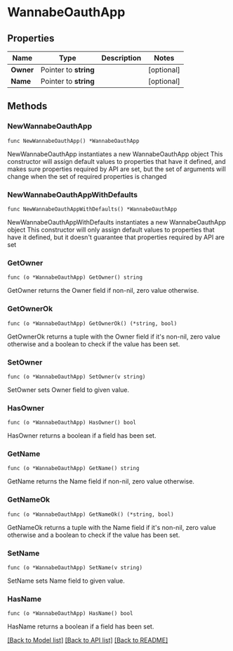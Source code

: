 # WannabeOauthApp

## Properties

Name | Type | Description | Notes
------------ | ------------- | ------------- | -------------
**Owner** | Pointer to **string** |  | [optional] 
**Name** | Pointer to **string** |  | [optional] 

## Methods

### NewWannabeOauthApp

`func NewWannabeOauthApp() *WannabeOauthApp`

NewWannabeOauthApp instantiates a new WannabeOauthApp object
This constructor will assign default values to properties that have it defined,
and makes sure properties required by API are set, but the set of arguments
will change when the set of required properties is changed

### NewWannabeOauthAppWithDefaults

`func NewWannabeOauthAppWithDefaults() *WannabeOauthApp`

NewWannabeOauthAppWithDefaults instantiates a new WannabeOauthApp object
This constructor will only assign default values to properties that have it defined,
but it doesn't guarantee that properties required by API are set

### GetOwner

`func (o *WannabeOauthApp) GetOwner() string`

GetOwner returns the Owner field if non-nil, zero value otherwise.

### GetOwnerOk

`func (o *WannabeOauthApp) GetOwnerOk() (*string, bool)`

GetOwnerOk returns a tuple with the Owner field if it's non-nil, zero value otherwise
and a boolean to check if the value has been set.

### SetOwner

`func (o *WannabeOauthApp) SetOwner(v string)`

SetOwner sets Owner field to given value.

### HasOwner

`func (o *WannabeOauthApp) HasOwner() bool`

HasOwner returns a boolean if a field has been set.

### GetName

`func (o *WannabeOauthApp) GetName() string`

GetName returns the Name field if non-nil, zero value otherwise.

### GetNameOk

`func (o *WannabeOauthApp) GetNameOk() (*string, bool)`

GetNameOk returns a tuple with the Name field if it's non-nil, zero value otherwise
and a boolean to check if the value has been set.

### SetName

`func (o *WannabeOauthApp) SetName(v string)`

SetName sets Name field to given value.

### HasName

`func (o *WannabeOauthApp) HasName() bool`

HasName returns a boolean if a field has been set.


[[Back to Model list]](../README.md#documentation-for-models) [[Back to API list]](../README.md#documentation-for-api-endpoints) [[Back to README]](../README.md)


